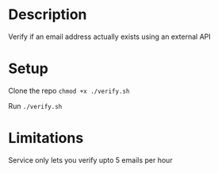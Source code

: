 # Description
Verify if an email address actually exists using an external API
# Setup
Clone the repo
`chmod +x ./verify.sh`

Run `./verify.sh`
# Limitations
Service only lets you verify upto 5 emails per hour
